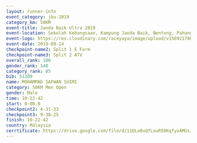 ```yaml
---
layout: runner-info 
event_category: jbu-2019 
category_km: 50KM 
event-title: Janda Baik Ultra 2019
event-location: Sekolah Kebangsaan, Kampung Janda Baik, Bentong, Pahang, Malaysia 
event-logo: https://res.cloudinary.com/raceyaya/image/upload/v1569217009/logo/janda-baik_vch1pc.jpg 
event-date: 2019-09-14 
checkpoint-name2: Split 1 E Farm 
checkpoint-name3: Split 2 ATV 
overall_rank: 180
gender_rank: 140
category_rank: 85
bib: 51109
name: MOHAMMAD SAFWAN SUIMI
category: 50KM Men Open
gender: Male
time: 10-22-42
start: 0-00.0
checkpoint2: 4-31-33
checkpoint3: 9-38-25
finish: 10-22-42
country: Malaysia
cerrtificate: https://drive.google.com/file/d/11DLo0uQfLouR50KqfyxAMUsJEHWwKITC/view?usp=sharing
---
```

